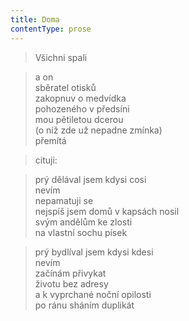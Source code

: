 ```yaml
---
title: Doma
contentType: prose
---
```


<section>

> Všichni spali

</section>

<section>

> a on  
> sběratel otisků  
> zakopnuv o medvídka  
> pohozeného v předsíni  
> mou pětiletou dcerou  
> (o níž zde už nepadne zmínka)  
> přemítá

</section>

<section>

> cituji:

</section>

<section>

> prý dělával jsem kdysi cosi  
> nevím  
> nepamatuji se  
> nejspíš jsem domů v kapsách nosil  
> svým andělům ke zlosti  
> na vlastní sochu písek

</section>

<section>

> prý bydlíval jsem kdysi kdesi  
> nevím  
> začínám přivykat  
> životu bez adresy  
> a k vyprchané noční opilosti  
> po ránu sháním duplikát

</section>
